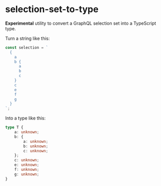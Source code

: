 # selection-set-to-type

**Experimental** utility to convert a GraphQL selection set into a TypeScript type.

Turn a string like this:

```ts
const selection = `
  {
    a
    b {
      a
      b
      c
    }
    c
    e
    f
    g
  }
`;
```

Into a type like this:

```ts
type T {
    a: unknown;
    b: {
        a: unknown;
        b: unknown;
        c: unknown;
    };
    c: unknown;
    e: unknown;
    f: unknown;
    g: unknown;
}
```
